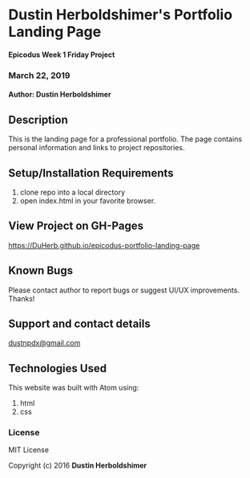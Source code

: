# Dustin Herboldshimer's Portfolio Landing Page

#### Epicodus Week 1 Friday Project
###  March 22, 2019

#### Author: Dustin Herboldshimer

## Description

This is the landing page for a professional portfolio.  The page contains personal information and links to project repositories.

## Setup/Installation Requirements

1. clone repo into a local directory
2. open index.html in your favorite browser.

## View Project on GH-Pages

https://DuHerb.github.io/epicodus-portfolio-landing-page

## Known Bugs

Please contact author to report bugs or suggest UI/UX improvements.  Thanks!

## Support and contact details

dustnpdx@gmail.com

## Technologies Used

This website was built with Atom using:

1.  html
2.  css

### License

MIT License

Copyright (c) 2016 **Dustin Herboldshimer**
